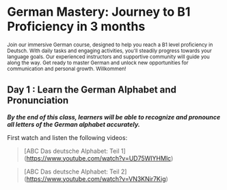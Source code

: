 # **German Mastery: Journey to B1 Proficiency in 3 months**
<sub>Join our immersive German course, designed to help you reach a B1 level proficiency in Deutsch. With daily tasks and engaging activities, you'll steadily progress towards your language goals. Our experienced instructors and supportive community will guide you along the way. Get ready to master German and unlock new opportunities for communication and personal growth. Willkommen!

  
## Day 1 : Learn the German Alphabet and Pronunciation 
***By the end of this class, learners will be able to recognize and pronounce all letters of the German alphabet accurately.***

  First watch and listen the following videos: 
  
> [ABC Das deutsche Alphabet: Teil 1] (https://www.youtube.com/watch?v=UD75WIYHMlc) 
 
> [ABC Das deutsche Alphabet: Teil 2] (https://www.youtube.com/watch?v=VN3KNir7Kig) 
